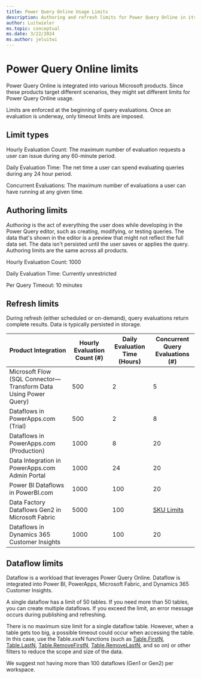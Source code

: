 ```yaml
---
title: Power Query Online Usage Limits
description: Authoring and refresh limits for Power Query Online in its various product integrations.
author: Luitwieler
ms.topic: conceptual
ms.date: 3/22/2024
ms.author: jeluitwi
---
```


# Power Query Online limits

Power Query Online is integrated into various Microsoft products. Since these products target different scenarios, they might set different limits for Power Query Online usage.

Limits are enforced at the beginning of query evaluations. Once an evaluation is underway, only timeout limits are imposed.

## Limit types

Hourly Evaluation Count: The maximum number of evaluation requests a user can issue during any 60-minute period.

Daily Evaluation Time: The net time a user can spend evaluating queries during any 24 hour period.

Concurrent Evaluations: The maximum number of evaluations a user can have running at any given time.

## Authoring limits

*Authoring* is the act of everything the user does while developing in the Power Query editor, such as creating, modifying, or testing queries. The data that's shown in the editor is a preview that might not reflect the full data set. The data isn't persisted until the user saves or applies the query. Authoring limits are the same across all products.

Hourly Evaluation Count: 1000

Daily Evaluation Time: Currently unrestricted

Per Query Timeout: 10 minutes

## Refresh limits

During refresh (either scheduled or on-demand), query evaluations return complete results. Data is typically persisted in storage.

| Product Integration | Hourly Evaluation Count (#) | Daily Evaluation Time (Hours) | Concurrent Query Evaluations (#) |
|--|--|--|--|
| Microsoft Flow (SQL Connector&mdash;Transform Data Using Power Query) | 500 | 2 | 5 |
| Dataflows in PowerApps.com (Trial)| 500 | 2 | 8 |
| Dataflows in PowerApps.com (Production) | 1000 | 8 | 20 |
| Data Integration in PowerApps.com Admin Portal | 1000 | 24 | 20 |
| Power BI Dataflows in PowerBI.com | 1000 | 100 | 20 |
| Data Factory Dataflows Gen2 in Microsoft Fabric | 5000 | 100 | [SKU Limits](../../power-bi/enterprise/service-premium-what-is#dataflows-gen1) |
| Dataflows in Dynamics 365 Customer Insights | 1000 | 100 | 20 |

## Dataflow limits

Dataflow is a workload that leverages Power Query Online. Dataflow is integrated into Power BI, PowerApps, Microsoft Fabric, and Dynamics 365 Customer Insights.

A single dataflow has a limit of 50 tables. If you need more than 50 tables, you can create multiple dataflows. If you exceed the limit, an error message occurs during publishing and refreshing.

There is no maximum size limit for a single dataflow table. However, when a table gets too big, a possible timeout could occur when accessing the table. In this case, use the Table.*xxx*N functions (such as [Table.FirstN](/powerquery-m/table-firstn), [Table.LastN](/powerquery-m/table-lastn), [Table.RemoveFirstN](/powerquery-m/table-removefirstn), [Table.RemoveLastN](/powerquery-m/table-removelastn), and so on) or other filters to reduce the scope and size of the data.

We suggest not having more than 100 dataflows (Gen1 or Gen2) per workspace.
